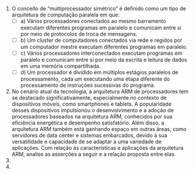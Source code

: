 1. O conceito de “multiprocessador simétrico” é definido como um tipo de arquitetura de computação paralela em que:
	 - [ ] a) Vários processadores conectados ao mesmo barramento executam diferentes programas em paralelo e comunicam entre si por meio de protocolos de troca de mensagens.
	 - [ ] b) Um cluster de computadores conectados via rede e regidos por um computador mestre executam diferentes programas em paralelo.
	 - [ ] c) Vários processadores interconectados executam programas em paralelo e comunicam entre si por meio da escrita e leitura de dados em uma memória compartilhada.
	 - [ ] d) Um processador é dividido em múltiplos estágios paralelos de processamento, cada um executando uma etapa diferente do processamento de instruções sucessivas do programa.
2. No cenário atual da tecnologia, a arquitetura ARM de processadores tem se destacado significativamente, especialmente no contexto de dispositivos móveis, como smartphones e tablets. A popularidade desses dispositivos impulsionou o desenvolvimento e a adoção de processadores baseados na arquitetura ARM, conhecidos por sua eficiência energética e desempenho satisfatório. Além disso, a arquitetura ARM também está ganhando espaço em outras áreas, como servidores de data center e sistemas embarcados, devido à sua versatilidade e capacidade de se adaptar a uma variedade de aplicações. Com relação às características e aplicações da arquitetura ARM, analise as asserções a seguir e a relação proposta entre elas.
3. 
4. 